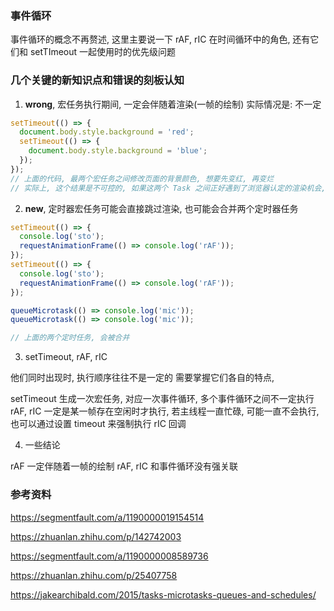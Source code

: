 ### 事件循环

事件循环的概念不再赘述, 这里主要说一下 rAF, rIC 在时间循环中的角色, 还有它们和 setTImeout 一起使用时的优先级问题

### 几个关键的新知识点和错误的刻板认知

1. **wrong**, 宏任务执行期间, 一定会伴随着渲染(一帧的绘制)
   实际情况是: 不一定

```js
setTimeout(() => {
  document.body.style.background = 'red';
  setTimeout(() => {
    document.body.style.background = 'blue';
  });
});
// 上面的代码, 最两个宏任务之间修改页面的背景颜色, 想要先变红, 再变烂
// 实际上, 这个结果是不可控的, 如果这两个 Task 之间正好遇到了浏览器认定的渲染机会, 那么它会重绘, 否则就不会. 由于这俩宏任务的间隔周期太短了, 所以很大概率是不会的
```

2. **new**, 定时器宏任务可能会直接跳过渲染, 也可能会合并两个定时器任务

```js
setTimeout(() => {
  console.log('sto');
  requestAnimationFrame(() => console.log('rAF'));
});
setTimeout(() => {
  console.log('sto');
  requestAnimationFrame(() => console.log('rAF'));
});

queueMicrotask(() => console.log('mic'));
queueMicrotask(() => console.log('mic'));

// 上面的两个定时任务, 会被合并
```

3. setTimeout, rAF, rIC

他们同时出现时, 执行顺序往往不是一定的
需要掌握它们各自的特点,

setTimeout 生成一次宏任务, 对应一次事件循环, 多个事件循环之间不一定执行 rAF, rIC 一定是某一帧存在空闲时才执行, 若主线程一直忙碌, 可能一直不会执行, 也可以通过设置 timeout 来强制执行 rIC 回调

4. 一些结论

rAF 一定伴随着一帧的绘制
rAF, rIC 和事件循环没有强关联

### 参考资料

https://segmentfault.com/a/1190000019154514

https://zhuanlan.zhihu.com/p/142742003

https://segmentfault.com/a/1190000008589736

https://zhuanlan.zhihu.com/p/25407758

https://jakearchibald.com/2015/tasks-microtasks-queues-and-schedules/
